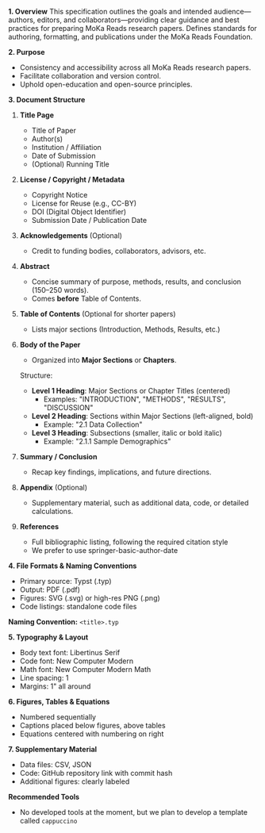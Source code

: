 **1. Overview**
This specification outlines the goals and intended audience—authors, editors, and collaborators—providing clear guidance and best practices for preparing MoKa Reads research papers.
Defines standards for authoring, formatting, and publications under the MoKa Reads Foundation.

**2. Purpose**
- Consistency and accessibility across all MoKa Reads research papers.
- Facilitate collaboration and version control.
- Uphold open-education and open-source principles.

**3. Document Structure**
1. **Title Page**
   - Title of Paper
   - Author(s)
   - Institution / Affiliation
   - Date of Submission
   - (Optional) Running Title

2. **License / Copyright / Metadata**
   - Copyright Notice
   - License for Reuse (e.g., CC-BY)
   - DOI (Digital Object Identifier)
   - Submission Date / Publication Date

3. **Acknowledgements** (Optional)
   - Credit to funding bodies, collaborators, advisors, etc.

4. **Abstract**
   - Concise summary of purpose, methods, results, and conclusion (150–250 words).
   - Comes **before** Table of Contents.

5. **Table of Contents** (Optional for shorter papers)
   - Lists major sections (Introduction, Methods, Results, etc.)

6. **Body of the Paper**
   - Organized into **Major Sections** or **Chapters**.

   Structure:
   - **Level 1 Heading**: Major Sections or Chapter Titles (centered)
     - Examples: "INTRODUCTION", "METHODS", "RESULTS", "DISCUSSION"
   - **Level 2 Heading**: Sections within Major Sections (left-aligned, bold)
     - Example: "2.1 Data Collection"
   - **Level 3 Heading**: Subsections (smaller, italic or bold italic)
     - Example: "2.1.1 Sample Demographics"

7. **Summary / Conclusion**
   - Recap key findings, implications, and future directions.

8. **Appendix** (Optional)
   - Supplementary material, such as additional data, code, or detailed calculations.

9. **References**
   - Full bibliographic listing, following the required citation style
   - We prefer to use springer-basic-author-date

**4. File Formats & Naming Conventions**
- Primary source: Typst (.typ)
- Output: PDF (.pdf)
- Figures: SVG (.svg) or high-res PNG (.png)
- Code listings: standalone code files

**Naming Convention:**
`<title>.typ`

**5. Typography & Layout**
- Body text font: Libertinus Serif
- Code font: New Computer Modern
- Math font: New Computer Modern Math
- Line spacing: 1
- Margins: 1" all around

**6. Figures, Tables & Equations**
- Numbered sequentially
- Captions placed below figures, above tables
- Equations centered with numbering on right

**7. Supplementary Material**
- Data files: CSV, JSON
- Code: GitHub repository link with commit hash
- Additional figures: clearly labeled

**Recommended Tools**
- No developed tools at the moment, but we plan to develop a template called `cappuccino`
